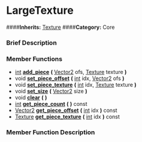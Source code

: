 #  LargeTexture  
####**Inherits:** [Texture](class_texture)
####**Category:** Core

###  Brief Description  


###  Member Functions 
  * [int](class_int)  **[add&#95;piece](#add_piece)**  **(** [Vector2](class_vector2) ofs, [Texture](class_texture) texture  **)**
  * void  **[set&#95;piece&#95;offset](#set_piece_offset)**  **(** [int](class_int) idx, [Vector2](class_vector2) ofs  **)**
  * void  **[set&#95;piece&#95;texture](#set_piece_texture)**  **(** [int](class_int) idx, [Texture](class_texture) texture  **)**
  * void  **[set&#95;size](#set_size)**  **(** [Vector2](class_vector2) size  **)**
  * void  **[clear](#clear)**  **(** **)**
  * [int](class_int)  **[get&#95;piece&#95;count](#get_piece_count)**  **(** **)** const
  * [Vector2](class_vector2)  **[get&#95;piece&#95;offset](#get_piece_offset)**  **(** [int](class_int) idx  **)** const
  * [Texture](class_texture)  **[get&#95;piece&#95;texture](#get_piece_texture)**  **(** [int](class_int) idx  **)** const

###  Member Function Description  
